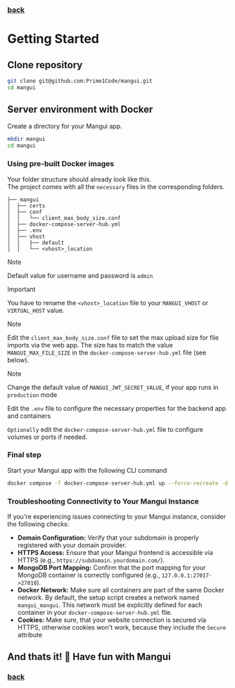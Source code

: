 ### [back](../README.md)

# Getting Started

## Clone repository

```sh
git clone git@github.com:Prime1Code/mangui.git
cd mangui
```

## Server environment with Docker

Create a directory for your Mangui app.

```sh
mkdir mangui
cd mangui
```

### Using pre-built Docker images

Your folder structure should already look like this. <br>
The project comes with all the `necessary` files in the corresponding folders.

```
├── mangui
│  ├── certs
│  ├── conf
│  │   └── client_max_body_size.conf
│  ├── docker-compose-server-hub.yml
│  ├── .env
│  ├── vhost
│  │   ├── default
│  │   └── <vhost>_location
```

> [!NOTE]  
> Default value for username and password is `admin`

> [!IMPORTANT]  
> You have to rename the `<vhost>_location` file to your `MANGUI_VHOST` or `VIRTUAL_HOST` value.

> [!NOTE]  
> Edit the `client_max_body_size.conf` file to set the max upload size for file imports via the web app.
> The size has to match the value `MANGUI_MAX_FILE_SIZE` in the `docker-compose-server-hub.yml` file (see below).

> [!NOTE]  
> Change the default value of `MANGUI_JWT_SECRET_VALUE`, if your app runs in `production` mode

Edit the `.env` file to configure the necessary properties for the backend app and containers

`Optionally` edit the `docker-compose-server-hub.yml` file to configure volumes or ports if needed.

### Final step

Start your Mangui app with the following CLI command

```sh
docker compose -f docker-compose-server-hub.yml up --force-recreate -d
```

### Troubleshooting Connectivity to Your Mangui Instance

If you're experiencing issues connecting to your Mangui instance, consider the following checks:

- **Domain Configuration:** Verify that your subdomain is properly registered with your domain provider.
- **HTTPS Access:** Ensure that your Mangui frontend is accessible via HTTPS (e.g.,
  `https://subdomain.yourdomain.com/`).
- **MongoDB Port Mapping:** Confirm that the port mapping for your MongoDB container is correctly configured (e.g.,
  `127.0.0.1:27017->27018`).
- **Docker Network:** Make sure all containers are part of the same Docker network. By default, the setup script creates
  a network named `mangui_mangui`. This network must be explicitly defined for each container in your
  `docker-compose-server-hub.yml` file.
- **Cookies:** Make sure, that your website connection is secured via HTTPS, otherwise cookies won't work, because they
  include the `Secure` attribute

## And thats it! 🎉 Have fun with Mangui <img src="../screenshots/ManguiLogo.svg" width="16px"/>

### [back](../README.md)
